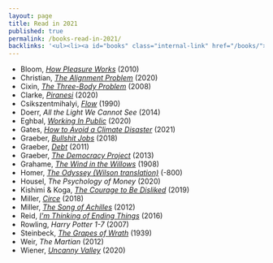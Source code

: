 ```yaml
---
layout: page
title: Read in 2021
published: true
permalink: /books-read-in-2021/
backlinks: '<ul><li><a id="books" class="internal-link" href="/books/">Books</a></li></ul>'
---
```


* Bloom, _<a id="bloom-how-pleasure-works" class="internal-link" href="/bloom-how-pleasure-works/">How Pleasure Works</a>_ (2010) 
* Christian, _<a id="christian-alignment-problem" class="internal-link" href="/christian-alignment-problem/">The Alignment Problem</a>_ (2020) 
* Cixin, _<a id="cixin-three-body-problem" class="internal-link" href="/cixin-three-body-problem/">The Three-Body Problem</a>_ (2008) 
* Clarke, _<a id="clarke-piranesi" class="internal-link" href="/clarke-piranesi/">Piranesi</a>_ (2020) 
* Csikszentmihalyi, _<a id="csikszentmihalyi-flow" class="internal-link" href="/csikszentmihalyi-flow/">Flow</a>_ (1990) 
* Doerr, _All the Light We Cannot See_ (2014) 
* Eghbal, _<a id="eghbal-working-in-public" class="internal-link" href="/eghbal-working-in-public/">Working In Public</a>_ (2020) 
* Gates, _<a id="gates-climate-disaster" class="internal-link" href="/gates-climate-disaster/">How to Avoid a Climate Disaster</a>_ (2021) 
* Graeber, _<a id="graeber-bullshit-jobs" class="internal-link" href="/graeber-bullshit-jobs/">Bullshit Jobs</a>_ (2018) 
* Graeber, _<a id="graeber-debt" class="internal-link" href="/graeber-debt/">Debt</a>_ (2011) 
* Graeber, _<a id="graeber-democracy-project" class="internal-link" href="/graeber-democracy-project/">The Democracy Project</a>_ (2013) 
* Grahame, _<a id="grahame-wind-in-the-willows" class="internal-link" href="/grahame-wind-in-the-willows/">The Wind in the Willows</a>_ (1908) 
* Homer, _<a id="homer-odyssey" class="internal-link" href="/homer-odyssey/">The Odyssey (Wilson translation)</a>_ (-800) 
* Housel, _The Psychology of Money_ (2020) 
* Kishimi & Koga, _<a id="kishimi-koga-courage" class="internal-link" href="/kishimi-koga-courage/">The Courage to Be Disliked</a>_ (2019) 
* Miller, _<a id="miller-circe" class="internal-link" href="/miller-circe/">Circe</a>_ (2018) 
* Miller, _<a id="miller-song-of-achilles" class="internal-link" href="/miller-song-of-achilles/">The Song of Achilles</a>_ (2012) 
* Reid, _<a id="reid-ending-things" class="internal-link" href="/reid-ending-things/">I'm Thinking of Ending Things</a>_ (2016) 
* Rowling, _Harry Potter 1-7_ (2007) 
* Steinbeck, _<a id="steinbeck-grapes-of-wrath" class="internal-link" href="/steinbeck-grapes-of-wrath/">The Grapes of Wrath</a>_ (1939) 
* Weir, _The Martian_ (2012) 
* Wiener, _<a id="wiener-uncanny-valley" class="internal-link" href="/wiener-uncanny-valley/">Uncanny Valley</a>_ (2020) 
